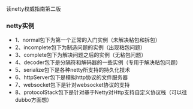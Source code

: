 读netty权威指南第二版

### netty实例

- 1、normal包下为第一个正常的入门实例（未解决粘包和拆包）
- 2、incomplete包下为制造问题的实例（出现粘包问题）
- 3、complete包下为解决问题之后的实例（无粘包问题）
- 4、decoder包下是分隔符和解码器的一些实例（专用于解决粘包问题）
- 5、serialize包下是各种netty所支持的持久化技术
- 6、httpServer包下是模拟http协议的文件服务器
- 7、websocket包下是针对websocket协议的支持
- 8、protocolStack包下是针对基于Netty对Http支持自定义协议栈（可以往dubbo方面想）




